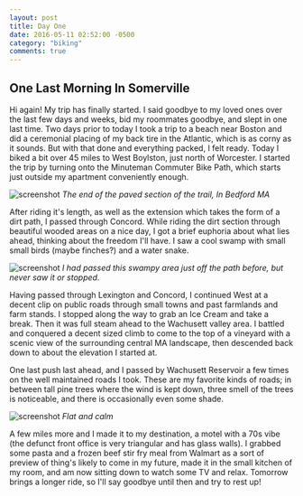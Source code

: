 ```yaml
---
layout: post
title: Day One
date: 2016-05-11 02:52:00 -0500
category: "biking"
comments: true
---
```

## One Last Morning In Somerville

Hi again! My trip has finally started. I said goodbye to my loved ones over the last few days and weeks, bid my roommates goodbye, and slept in one last time. Two days prior to today I took a trip to a beach near Boston and did a ceremonial placing of my back tire in the Atlantic, which is as corny as it sounds. But with that done and everything packed, I felt ready. Today I biked a bit over 45 miles to West Boylston, just north of Worcester. I started the trip by turning onto the Minuteman Commuter Bike Path, which starts just outside my apartment conveniently enough.

![screenshot](https://raw.githubusercontent.com/glenlovett/glenlovett.github.io/master/assets/IMG_20160511_105753574.jpg)
*The end of the paved section of the trail, In Bedford MA*

After riding it's length, as well as the extension which takes the form of a dirt path, I passed through Concord. While riding the dirt section through beautiful wooded areas on a nice day, I got a brief euphoria about what lies ahead, thinking about the freedom I'll have. I saw a cool swamp with small small birds (maybe finches?) and a water snake.

![screenshot](https://raw.githubusercontent.com/glenlovett/glenlovett.github.io/master/assets/IMG_20160511_112748357_HDR.jpg)
*I had passed this swampy area just off the path before, but never saw it or stopped.*

Having passed through Lexington and Concord, I continued West at a decent clip on public roads through small towns and past farmlands and farm stands. I stopped along the way to grab an Ice Cream and take a break. Then it was full steam ahead to the Wachusett valley area. I battled and conquered a decent sized climb to come to the top of a vineyard with a scenic view of the surrounding central MA landscape, then descended back down to about the elevation I started at.

One last push last ahead, and I passed by Wachusett Reservoir a few times on the well maintained roads I took. These are my favorite kinds of roads; in between tall pine trees where the wind is kept down, three smell of the trees is noticeable, and there is occasionally even some shade.

![screenshot](https://raw.githubusercontent.com/glenlovett/glenlovett.github.io/master/assets/IMG_20160511_143242912.jpg)
*Flat and calm*

A few miles more and I made it to my destination, a motel with a 70s vibe (the defunct front office is very triangular and has glass walls). I grabbed some pasta and a frozen beef stir fry meal from Walmart as a sort of preview of thing's likely to come in my future, made it in the small kitchen of my room, and am now sitting down to watch some TV and relax. Tomorrow brings a longer ride, so I'll say goodbye until then and try to rest up!
